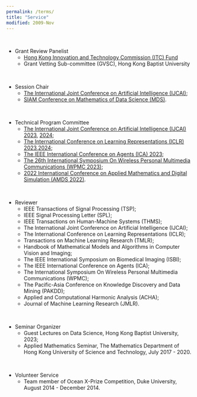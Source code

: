 ```yaml
---
permalink: /terms/
title: "Service"
modified: 2009-Nov
---
```

<br>

* Grant Review Panelist
  - [Hong Kong Innovation and Technology Commission (ITC) Fund](https://www.itc.gov.hk/en/index.html)
  - Grant Vetting Sub-committee (GVSC), Hong Kong Baptist University

<br>

* Session Chair
  - [The International Joint Conference on Artificial Intelligence (IJCAI)](https://ijcai-23.org/);
  - [SIAM Conference on Mathematics of Data Science (MDS)](https://www.siam.org/conferences/cm/conference/mds22).

<br>

* Technical Program Committee
  - [The International Joint Conference on Artificial Intelligence (IJCAI) 2023](https://ijcai-23.org/), [2024](https://ijcai24.org/);
  - [The International Conference on Learning Representations (ICLR) 2023](https://iclr.cc/Conferences/2023),[2024](https://attend.ieee.org/ica-2024/);
  - [The IEEE International Conference on Agents (ICA) 2023](https://confaid.com/ieee-ica2023/);
  - [The 26th International Symposium On Wireless Personal Multimedia Communications (WPMC 2023)](https://www.comsoc.org/conferences-events/international-symposium-wireless-personal-multimedia-communications-2023); 
  - [2022 International Conference on Applied Mathematics and Digital Simulation (AMDS 2022)](https://www.amds-conf.com/committee).


<br>

* Reviewer   
  - IEEE Transactions of Signal Processing (TSP);
  - IEEE Signal Processing Letter (SPL); 
  - IEEE Transactions on Human-Machine Systems (THMS);
  - The International Joint Conference on Artificial Intelligence (IJCAI);
  - The International Conference on Learning Representations (ICLR);
  - Transactions on Machine Learning Research (TMLR);
  - Handbook of Mathematical Models and Algorithms in Computer Vision and Imaging;
  - The IEEE International Symposium on Biomedical Imaging (ISBI); 
  - The IEEE International Conference on Agents (ICA);
  - The International Symposium On Wireless Personal Multimedia Communications (WPMC);
  - The Pacific-Asia Conference on Knowledge Discovery and Data Mining (PAKDD); 
  - Applied and Computational Harmonic Analysis (ACHA); 
  - Journal of Machine Learning Research (JMLR).

<br>

* Seminar Organizer
  - Guest Lectures on Data Science, Hong Kong Baptist University, 2023;
  - Applied Mathematics Seminar, The Mathematics Department of Hong Kong University of Science and Technology, July 2017 - 2020.

<br>

* Volunteer Service 
  - Team member of Ocean X-Prize Competition, Duke University, August 2014 - December 2014. 


